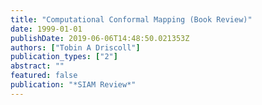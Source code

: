 ```yaml
---
title: "Computational Conformal Mapping (Book Review)"
date: 1999-01-01
publishDate: 2019-06-06T14:48:50.021353Z
authors: ["Tobin A Driscoll"]
publication_types: ["2"]
abstract: ""
featured: false
publication: "*SIAM Review*"
---
```



